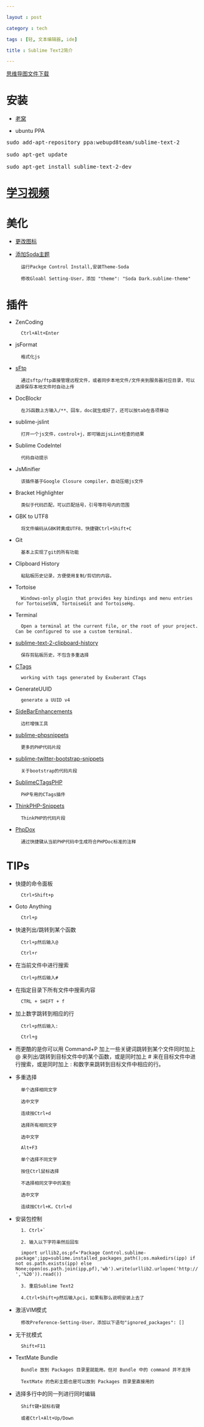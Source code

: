 ```yaml
---

layout : post

category : tech

tags : [轻, 文本编辑器, ide]

title : Sublime Text2简介

---
```


[思维导图文件下载](https://docs.google.com/open?id=0B1DrsqrLRzeIN1ZzSTg5TmQyVzA)

# 安装

- [老窝](http://www.sublimetext.com/2)

- ubuntu PPA

<pre>
sudo add-apt-repository ppa:webupd8team/sublime-text-2

sudo apt-get update

sudo apt-get install sublime-text-2-dev
</pre>

# [学习视频](https://tutsplus.com/course/improve-workflow-in-sublime-text-2/)

# 美化

- [更改图标](https://github.com/dmatarazzo/Sublime-Text-2-Icon)

- [添加Soda主题](https://github.com/buymeasoda/soda-theme)

        运行Packge Control Install,安装Theme-Soda

        修改Gloabl Setting-User，添加 "theme": "Soda Dark.sublime-theme"

# 插件

- ZenCoding

        Ctrl+Alt+Enter

- jsFormat

        格式化js

- [sFtp](http://wbond.net/sublime_packages/sftp)

        通过sftp/ftp直接管理远程文件，或者同步本地文件/文件夹到服务器对应目录，可以选择保存本地文件时自动上传

- DocBlockr

        在JS函数上方输入/**、回车，doc就生成好了，还可以按tab在各项移动

- sublime-jslint

        打开一个js文件，control+j，即可输出jsLint检查的结果

- Sublime CodeIntel

        代码自动提示

- JsMinifier

        该插件基于Google Closure compiler，自动压缩js文件

- Bracket Highlighter

        类似于代码匹配，可以匹配括号，引号等符号内的范围

- GBK to UTF8

        将文件编码从GBK转黄成UTF8，快捷键Ctrl+Shift+C

- Git

        基本上实现了git的所有功能

- Clipboard History

        粘贴板历史记录，方便使用复制/剪切的内容。

- Tortoise

        Windows-only plugin that provides key bindings and menu entries for TortoiseSVN, TortoiseGit and TortoiseHg.

- Terminal

        Open a terminal at the current file, or the root of your project. Can be configured to use a custom terminal.

- [sublime-text-2-clipboard-history](https://github.com/kemayo/sublime-text-2-clipboard-history)

        保存剪贴板历史，不包含多重选择

- [CTags](https://github.com/SublimeText/CTags)

        working with tags generated by Exuberant CTags

- GenerateUUID

        generate a UUID v4

- [SideBarEnhancements](https://github.com/titoBouzout/SideBarEnhancements)

        边栏增强工具

- [sublime-phpsnippets](https://github.com/stuartherbert/sublime-phpsnippets)

        更多的PHP代码片段

- [sublime-twitter-bootstrap-snippets](https://github.com/devtellect/sublime-twitter-bootstrap-snippets)

        关于bootstrap的代码片段

- [SublimeCTagsPHP](https://github.com/erichard/SublimeCTagsPHP)

        PHP专用的CTags插件

- [ThinkPHP-Snippets](https://github.com/yangweijie/ThinkPHP-Snippets)

        ThinkPHP的代码片段

- [PhpDox](https://github.com/oct8cat/sublime-phpdox)

        通过快捷键从当前PHP代码中生成符合PHPDoc标准的注释

# TIPs

- 快捷的命令面板

        Ctrl+Shift+p

- Goto Anything

        Ctrl+p

- 快速列出/跳转到某个函数

        Ctrl+p然后输入@

        Ctrl+r

- 在当前文件中进行搜索

        Ctrl+p然后输入#

- 在指定目录下所有文件中搜索内容

        CTRL + SHIFT + f

- 加上数字跳转到相应的行

        Ctrl+p然后输入:

        Ctrl+g

- 而更酷的是你可以用 Command+P 加上一些关键词跳转到某个文件同时加上 @ 来列出/跳转到目标文件中的某个函数，或是同时加上 # 来在目标文件中进行搜索，或是同时加上 : 和数字来跳转到目标文件中相应的行。

- 多重选择

        单个选择相同文字

        选中文字

        连续按Ctrl+d

        选择所有相同文字

        选中文字

        Alt+F3

        单个选择不同文字

        按住Ctrl鼠标选择

        不选择相同文字中的某些

        选中文字

        连续按Ctrl+K，Ctrl+d

- 安装包控制

        1. Ctrl+`

        2. 输入以下字符串然后回车

        import urllib2,os;pf='Package Control.sublime-package';ipp=sublime.installed_packages_path();os.makedirs(ipp) if not os.path.exists(ipp) else None;open(os.path.join(ipp,pf),'wb').write(urllib2.urlopen('http://sublime.wbond.net/'+pf.replace(' ','%20')).read())

        3. 重启Sublime Text2

        4.Ctrl+Shift+p然后输入pci，如果有那么说明安装上去了

- 激活VIM模式

        修改Preference-Setting-User，添加以下语句"ignored_packages": []

- 无干扰模式

        Shift+F11

- TextMate Bundle

        Bundle 放到 Packages 目录里就能用。但对 Bundle 中的 command 并不支持

        TextMate 的色彩主题也是可以放到 Packages 目录里直接用的

- 选择多行中的同一列进行同时编辑

        Shift键+鼠标右键

        或者Ctrl+Alt+Up/Down